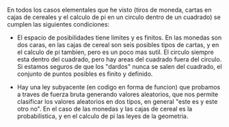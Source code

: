En todos los casos elementales que he visto (tiros de moneda, cartas en cajas de cereales y el calculo de pi en un circulo dentro de un cuadrado) se cumplen las siguientes condiciones:

+ El espacio de posibilidades tiene limites y es finitos. En las monedas son dos caras, en las cajas de cereal son seis posibles tipos de cartas, y en el calculo de pi tambien, pero es un poco mas sutil. El circulo siempre esta dentro del cuadrado, pero hay areas del cuadrado fuera del circulo. Si estamos seguros de que los "dardos" nunca se salen del cuadrado, el conjunto de puntos posibles es finito y definido.

+ Hay una ley subyacente (en codigo en forma de funcion) que probamos a traves de fuerza bruta generando valores aleatorios, que nos permite clasificar los valores aleatorios en dos tipos, en general "este es y este otro no". En el caso de las monedas y las cajas de cereal es la probabilistica, y en el calculo de pi las leyes de la geometria.
